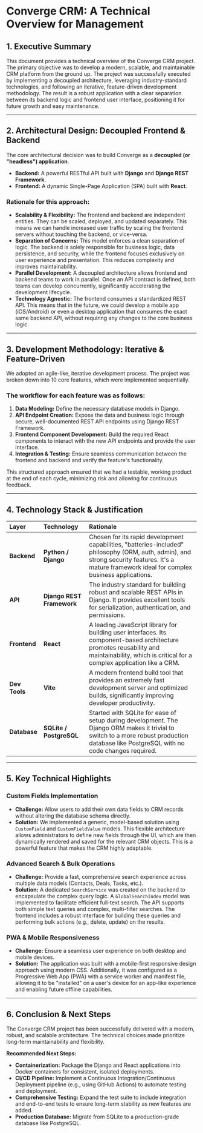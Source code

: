 # Converge CRM: A Technical Overview for Management

## 1. Executive Summary

This document provides a technical overview of the Converge CRM project. The primary objective was to develop a modern, scalable, and maintainable CRM platform from the ground up. The project was successfully executed by implementing a decoupled architecture, leveraging industry-standard technologies, and following an iterative, feature-driven development methodology. The result is a robust application with a clear separation between its backend logic and frontend user interface, positioning it for future growth and easy maintenance.

---

## 2. Architectural Design: Decoupled Frontend & Backend

The core architectural decision was to build Converge as a **decoupled (or "headless") application**.

-   **Backend:** A powerful RESTful API built with **Django** and **Django REST Framework**.
-   **Frontend:** A dynamic Single-Page Application (SPA) built with **React**.

### Rationale for this approach:

-   **Scalability & Flexibility:** The frontend and backend are independent entities. They can be scaled, deployed, and updated separately. This means we can handle increased user traffic by scaling the frontend servers without touching the backend, or vice-versa.
-   **Separation of Concerns:** This model enforces a clean separation of logic. The backend is solely responsible for business logic, data persistence, and security, while the frontend focuses exclusively on user experience and presentation. This reduces complexity and improves maintainability.
-   **Parallel Development:** A decoupled architecture allows frontend and backend teams to work in parallel. Once an API contract is defined, both teams can develop concurrently, significantly accelerating the development lifecycle.
-   **Technology Agnostic:** The frontend consumes a standardized REST API. This means that in the future, we could develop a mobile app (iOS/Android) or even a desktop application that consumes the exact same backend API, without requiring any changes to the core business logic.

---

## 3. Development Methodology: Iterative & Feature-Driven

We adopted an agile-like, iterative development process. The project was broken down into 10 core features, which were implemented sequentially.

### The workflow for each feature was as follows:

1.  **Data Modeling:** Define the necessary database models in Django.
2.  **API Endpoint Creation:** Expose the data and business logic through secure, well-documented REST API endpoints using Django REST Framework.
3.  **Frontend Component Development:** Build the required React components to interact with the new API endpoints and provide the user interface.
4.  **Integration & Testing:** Ensure seamless communication between the frontend and backend and verify the feature's functionality.

This structured approach ensured that we had a testable, working product at the end of each cycle, minimizing risk and allowing for continuous feedback.

---

## 4. Technology Stack & Justification

| Layer    | Technology                | Rationale                                                                                                                                                                                          |
| :------- | :------------------------ | :------------------------------------------------------------------------------------------------------------------------------------------------------------------------------------------------- |
| **Backend**  | **Python / Django**       | Chosen for its rapid development capabilities, "batteries-included" philosophy (ORM, auth, admin), and strong security features. It's a mature framework ideal for complex business applications. |
| **API**      | **Django REST Framework** | The industry standard for building robust and scalable REST APIs in Django. It provides excellent tools for serialization, authentication, and permissions.                                       |
| **Frontend** | **React**                 | A leading JavaScript library for building user interfaces. Its component-based architecture promotes reusability and maintainability, which is critical for a complex application like a CRM.      |
| **Dev Tools**| **Vite**                  | A modern frontend build tool that provides an extremely fast development server and optimized builds, significantly improving developer productivity.                                              |
| **Database** | **SQLite / PostgreSQL**   | Started with SQLite for ease of setup during development. The Django ORM makes it trivial to switch to a more robust production database like PostgreSQL with no code changes required.         |

---

## 5. Key Technical Highlights

### Custom Fields Implementation
-   **Challenge:** Allow users to add their own data fields to CRM records without altering the database schema directly.
-   **Solution:** We implemented a generic, model-based solution using `CustomField` and `CustomFieldValue` models. This flexible architecture allows administrators to define new fields through the UI, which are then dynamically rendered and saved for the relevant CRM objects. This is a powerful feature that makes the CRM highly adaptable.

### Advanced Search & Bulk Operations
-   **Challenge:** Provide a fast, comprehensive search experience across multiple data models (Contacts, Deals, Tasks, etc.).
-   **Solution:** A dedicated `SearchService` was created on the backend to encapsulate the complex query logic. A `GlobalSearchIndex` model was implemented to facilitate efficient full-text search. The API supports both simple text queries and complex, multi-filter searches. The frontend includes a robust interface for building these queries and performing bulk actions (e.g., delete, update) on the results.

### PWA & Mobile Responsiveness
-   **Challenge:** Ensure a seamless user experience on both desktop and mobile devices.
-   **Solution:** The application was built with a mobile-first responsive design approach using modern CSS. Additionally, it was configured as a Progressive Web App (PWA) with a service worker and manifest file, allowing it to be "installed" on a user's device for an app-like experience and enabling future offline capabilities.

---

## 6. Conclusion & Next Steps

The Converge CRM project has been successfully delivered with a modern, robust, and scalable architecture. The technical choices made prioritize long-term maintainability and flexibility.

**Recommended Next Steps:**

-   **Containerization:** Package the Django and React applications into Docker containers for consistent, isolated deployments.
-   **CI/CD Pipeline:** Implement a Continuous Integration/Continuous Deployment pipeline (e.g., using GitHub Actions) to automate testing and deployment.
-   **Comprehensive Testing:** Expand the test suite to include integration and end-to-end tests to ensure long-term stability as new features are added.
-   **Production Database:** Migrate from SQLite to a production-grade database like PostgreSQL.
